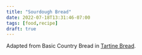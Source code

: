 ```yaml
---
title: "Sourdough Bread"
date: 2022-07-18T13:31:46-07:00
tags: [food,recipe]
draft: true
---
```


Adapted from Basic Country Bread in [Tartine Bread][1].

[1]: https://www.amazon.com/Tartine-Bread-Chad-Robertson/dp/0811870413/ 
